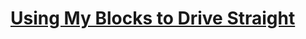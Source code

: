 # [Using My Blocks to Drive Straight](http://www.nxtprograms.com/NXT2/multi-bot/straight.html#MyBlocks)
